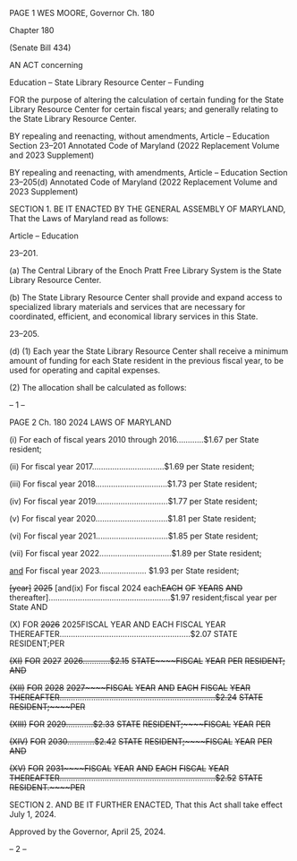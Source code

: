 PAGE 1
WES MOORE, Governor Ch. 180

Chapter 180

(Senate Bill 434)

AN ACT concerning

Education – State Library Resource Center – Funding

FOR the purpose of altering the calculation of certain funding for the State Library
Resource Center for certain fiscal years; and generally relating to the State Library
Resource Center.

BY repealing and reenacting, without amendments,
Article – Education
Section 23–201
Annotated Code of Maryland
(2022 Replacement Volume and 2023 Supplement)

BY repealing and reenacting, with amendments,
Article – Education
Section 23–205(d)
Annotated Code of Maryland
(2022 Replacement Volume and 2023 Supplement)

SECTION 1. BE IT ENACTED BY THE GENERAL ASSEMBLY OF MARYLAND,
That the Laws of Maryland read as follows:

Article – Education

23–201.

(a) The Central Library of the Enoch Pratt Free Library System is the State
Library Resource Center.

(b) The State Library Resource Center shall provide and expand access to
specialized library materials and services that are necessary for coordinated, efficient, and
economical library services in this State.

23–205.

(d) (1) Each year the State Library Resource Center shall receive a minimum
amount of funding for each State resident in the previous fiscal year, to be used for
operating and capital expenses.

(2) The allocation shall be calculated as follows:

– 1 –

PAGE 2
Ch. 180 2024 LAWS OF MARYLAND

(i) For each of fiscal years 2010 through 2016............$1.67 per State
resident;

(ii) For fiscal year 2017................................$1.69 per State resident;

(iii) For fiscal year 2018................................$1.73 per State resident;

(iv) For fiscal year 2019................................$1.77 per State resident;

(v) For fiscal year 2020................................$1.81 per State resident;

(vi) For fiscal year 2021................................$1.85 per State resident;

(vii) For fiscal year 2022................................$1.89 per State resident;

[and](viii) For fiscal year 2023..................... $1.93 per State resident;

~~[year]~~ ~~2025~~ [and(ix) For fiscal 2024 each~~EACH~~ ~~OF~~ ~~YEARS~~ ~~AND~~
thereafter]………………………………………………$1.97 resident;fiscal year per State AND

(X) FOR ~~2026~~ 2025FISCAL YEAR AND EACH FISCAL YEAR
THEREAFTER………………………………………………….$2.07 STATE RESIDENT;PER

~~(XI)~~ ~~FOR~~ ~~2027~~ ~~2026............$2.15~~ ~~STATE~~~~FISCAL~~ ~~YEAR~~ ~~PER~~
~~RESIDENT;~~ ~~AND~~

~~(XII)~~ ~~FOR~~ ~~2028~~ ~~2027~~~~FISCAL~~ ~~YEAR~~ ~~AND~~ ~~EACH~~ ~~FISCAL~~ ~~YEAR~~
~~THEREAFTER.....................................................................$2.24~~ ~~STATE~~ ~~RESIDENT;~~~~PER~~

~~(XIII)~~ ~~FOR~~ ~~2029............$2.33~~ ~~STATE~~ ~~RESIDENT;~~~~FISCAL~~ ~~YEAR~~ ~~PER~~

~~(XIV)~~ ~~FOR~~ ~~2030............$2.42~~ ~~STATE~~ ~~RESIDENT;~~~~FISCAL~~ ~~YEAR~~ ~~PER~~
~~AND~~

~~(XV)~~ ~~FOR~~ ~~2031~~~~FISCAL~~ ~~YEAR~~ ~~AND~~ ~~EACH~~ ~~FISCAL~~ ~~YEAR~~
~~THEREAFTER.....................................................................$2.52~~ ~~STATE~~ ~~RESIDENT.~~~~PER~~

SECTION 2. AND BE IT FURTHER ENACTED, That this Act shall take effect July
1, 2024.

Approved by the Governor, April 25, 2024.

– 2 –